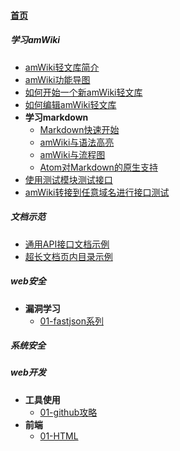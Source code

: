 
#### [首页](?file=home-首页)

##### 学习amWiki
- [amWiki轻文库简介](?file=001-学习amWiki/01-amWiki轻文库简介 "amWiki轻文库简介")
- [amWiki功能导图](?file=001-学习amWiki/02-amWiki功能导图 "amWiki功能导图")
- [如何开始一个新amWiki轻文库](?file=001-学习amWiki/03-如何开始一个新amWiki轻文库 "如何开始一个新amWiki轻文库")
- [如何编辑amWiki轻文库](?file=001-学习amWiki/04-如何编辑amWiki轻文库 "如何编辑amWiki轻文库")
- **学习markdown**
    - [Markdown快速开始](?file=001-学习amWiki/05-学习markdown/01-Markdown快速开始 "Markdown快速开始")
    - [amWiki与语法高亮](?file=001-学习amWiki/05-学习markdown/02-amWiki与语法高亮 "amWiki与语法高亮")
    - [amWiki与流程图](?file=001-学习amWiki/05-学习markdown/03-amWiki与流程图 "amWiki与流程图")
    - [Atom对Markdown的原生支持](?file=001-学习amWiki/05-学习markdown/05-Atom对Markdown的原生支持 "Atom对Markdown的原生支持")
- [使用测试模块测试接口](?file=001-学习amWiki/06-使用测试模块测试接口 "使用测试模块测试接口")
- [amWiki转接到任意域名进行接口测试](?file=001-学习amWiki/07-amWiki转接到任意域名进行接口测试 "amWiki转接到任意域名进行接口测试")

##### 文档示范
- [通用API接口文档示例](?file=002-文档示范/001-通用API接口文档示例 "通用API接口文档示例")
- [超长文档页内目录示例](?file=002-文档示范/002-超长文档页内目录示例 "超长文档页内目录示例")

##### web安全
- **漏洞学习**
    - [01-fastjson系列](?file=003-web安全/1011-漏洞学习/1011-01-fastjson系列 "01-fastjson系列")

##### 系统安全

##### web开发
- **工具使用**
    - [01-github攻略](?file=005-web开发/00501-工具使用/00501-01-github攻略 "01-github攻略")
- **前端**
    - [01-HTML](?file=005-web开发/00502-前端/00520-01-HTML "01-HTML")
